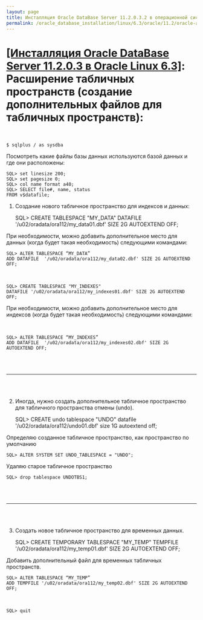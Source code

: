 ```yaml
---
layout: page
title: Инсталляция Oracle DataBase Server 11.2.0.3.2 в операционной системе Oracle Linux 6.3 x86_64
permalink: /oracle_database_installation/linux/6.3/oracle/11.2/oracle-additionals-datafiles/
---
```


# <a href="/oracle_database_installation/linux/6.3/oracle/11.2/">[Инсталляция Oracle DataBase Server 11.2.0.3 в Oracle Linux 6.3]</a>: Расширение табличных пространств (создание дополнительных файлов для табличных пространств):


<br/>

	$ sqlplus / as sysdba

Посмотреть какие файлы базы данных используются базой данных и где они расположены:

	SQL> set linesize 200;
	SQL> set pagesize 0;
	SQL> col name format a40;
	SQL> SELECT file#, name, status
	FROM v$datafile;


1) Создание нового табличное пространство для индексов и данных:


	SQL> CREATE TABLESPACE "MY_DATA"
	DATAFILE '/u02/oradata/ora112/my_data01.dbf' SIZE 2G AUTOEXTEND OFF;


При необходимости, можно добавить дополнительное место для данных (когда будет такая необходимость) следующими командами:


	SQL> ALTER TABLESPACE “MY_DATA”
	ADD DATAFILE  '/u02/oradata/ora112/my_data02.dbf' SIZE 2G AUTOEXTEND OFF;


<br/>

	SQL> CREATE TABLESPACE "MY_INDEXES"
	DATAFILE '/u02/oradata/ora112/my_indexes01.dbf' SIZE 2G AUTOEXTEND OFF;


При необходимости, можно добавить дополнительное место для индексов (когда будет такая необходимость) следующими командами:

<br/>

	SQL> ALTER TABLESPACE “MY_INDEXES”
	ADD DATAFILE  '/u02/oradata/ora112/my_indexes02.dbf' SIZE 2G AUTOEXTEND OFF;


<br/><br/>
<hr/>
<br/><br/>

2) Иногда, нужно создать дополнительное табличное пространство для табличного пространства отмены (undo).


	SQL> CREATE undo tablespace "UNDO" datafile '/u02/oradata/ora112/undo01.dbf' size 1G autoextend off;

Определяю созданное табличное пространство, как пространство по умолчанию


	SQL> ALTER SYSTEM SET UNDO_TABLESPACE = "UNDO";

Удаляю старое табличное пространство

	SQL> drop tablespace UNDOTBS1;


<br/><br/>
<hr/>
<br/><br/>

3) Создать новое табличное пространство для временных данных.


	SQL> CREATE TEMPORARY TABLESPACE "MY_TEMP"
	TEMPFILE '/u02/oradata/ora112/my_temp01.dbf' SIZE 2G AUTOEXTEND OFF;


Добавить дополнительный файл для временных табличных пространств.


	SQL> ALTER TABLESPACE “MY_TEMP”
	ADD TEMPFILE '/u02/oradata/ora112/my_temp02.dbf' SIZE 2G AUTOEXTEND OFF;

<br/>

	SQL> quit
